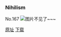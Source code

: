 ### Nihilism
No.167
![图片不见了~~~](https://imgs.xkcd.com/comics/nihilism.png)

[原址](https://xkcd.com//167) [下载](https://imgs.xkcd.com/comics/nihilism.png)

